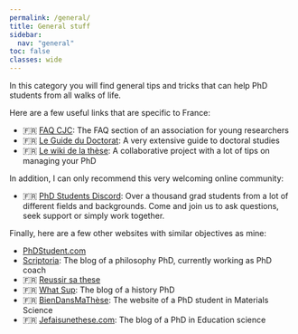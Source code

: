 ```yaml
---
permalink: /general/
title: General stuff
sidebar:
  nav: "general"
toc: false
classes: wide
---
```


In this category you will find general tips and tricks that can help PhD students from all walks of life.

Here are a few useful links that are specific to France:

- 🇫🇷 [FAQ CJC](https://cjc.jeunes-chercheurs.org/faq/): The FAQ section of an association for young researchers
- 🇫🇷 [Le Guide du Doctorat](https://guide-doctorat.fr/): A very extensive guide to doctoral studies
- 🇫🇷 [Le wiki de la thèse](https://wikithese.miraheze.org/wiki/Accueil): A collaborative project with a lot of tips on managing your PhD

In addition, I can only recommend this very welcoming online community:

- 🇫🇷 [PhD Students Discord](https://discord.gg/QNRWg6zYQE): Over a thousand grad students from a lot of different fields and backgrounds. Come and join us to ask questions, seek support or simply work together.

Finally, here are a few other websites with similar objectives as mine:

- [PhDStudent.com](https://www.phdstudent.com/)
- [Scriptoria](https://www.scriptoria.org/en/): The blog of a philosophy PhD, currently working as PhD coach
- 🇫🇷 [Reussir sa these](https://reussirsathese.com/)
- 🇫🇷 [What Sup](https://what-sup.net/): The blog of a history PhD
- 🇫🇷 [BienDansMaThèse](https://www.biendansmathese.com/): The website of a PhD student in Materials Science
- 🇫🇷 [Jefaisunethese.com](https://jefaisunethese.com/): The blog of a PhD in Education science
